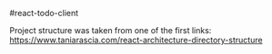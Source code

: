 #react-todo-client

Project structure was taken from one of the first links:
https://www.taniarascia.com/react-architecture-directory-structure